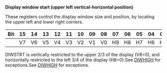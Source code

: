 **Display window start (upper left vertical-horizontal position)**

These registers control the display window size and position, by locating the upper left and lower right corners.

| Bit| 15| 14| 13| 12| 11| 10| 09| 08| 07| 06| 05| 04| 03| 02| 01| 00  |
|---|---|---|---|---|---|---|---|---|---|---|---|---|---|---|---|---  |
|| V7| V6| V5| V4| V3| V2| V1| V0| H9| H8| H7| H6| H5| H4| H3| H2|

DIWSTRT is vertically restricted to the upper 2/3 of the display (V8=0), and horizontally restricted to the left 3/4 of the display (H8=0).See [DIWHIGH](/hardware:diwhigh) for exceptions.See [DIWHIGH](/hardware:diwhigh) for exceptions.

